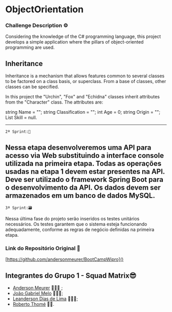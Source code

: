 # ObjectOrientation



### Challenge Description ⚙️

Considering the knowledge of the C# programming language, this project develops a simple application where the pillars of object-oriented programming are used.

## Inheritance 

Inheritance is a mechanism that allows features common to several classes to be factored on a class basis, or superclass. From a base of classes, other classes can be specified.

In this project the "Urchin", "Fox" and "Echidna" classes inherit attributes from the "Character" class. The attributes are:

string Name = "";
string Classification = "";
int Age = 0;
string Origin = "";
List<string> Skill = null.

___
    2ª Sprint:📁
Nessa etapa desenvolveremos uma API para acesso via Web substituindo a
interface console utilizada na primeira etapa. Todas as operações usadas na etapa 1
devem estar presentes na API. Deve ser utilizado o framework Spring Boot para o
desenvolvimento da API. Os dados devem ser armazenados em um banco de dados
MySQL.
---
    3ª Sprint:🗃️
Nessa última fase do projeto serão inseridos os testes unitários necessários. Os
testes garantem que o sistema esteja funcionando adequadamente, conforme as
regras de negócio definidas na primeira etapa.


### Link do Repositório Original 💼
[https://github.com/andersonmeurer/BootCampWipro]()

## Integrantes do Grupo 1 - Squad Matrix😎

- [Anderson Meurer](https://www.linkedin.com/in/andersonmeurer/) 👨🏻‍💻 ;
- [João Gabriel Melo](https://www.linkedin.com/in/joaogrbm/) 👨🏼‍💻;
- [Leanderson Dias de Lima](https://www.linkedin.com/in/leanderson-dias-de-lima-15056215b/) 👨🏾‍💻;
- [Roberto Thomé](https://www.linkedin.com/in/roberto-thome-dev/) 👨‍💻.
